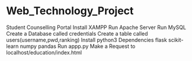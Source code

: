 # Web_Technology_Project
Student Counselling Portal
Install XAMPP 
  Run Apache Server
  Run MySQL
    Create a Database called credentials
    Create a table called users(username,pwd,ranking)
Install python3
  Dependencies
    flask
    scikit-learn
    numpy
    pandas
Run appp.py
Make a Request to localhost/education/index.html 
